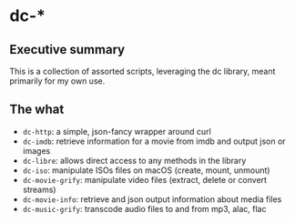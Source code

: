 # dc-*

## Executive summary

This is a collection of assorted scripts, leveraging the dc library, meant primarily for my own use.

## The what

 * `dc-http`: a simple, json-fancy wrapper around curl
 * `dc-imdb`: retrieve information for a movie from imdb and output json or images
 * `dc-libre`: allows direct access to any methods in the library
 * `dc-iso`: manipulate ISOs files on macOS (create, mount, unmount)
 * `dc-movie-grify`: manipulate video files (extract, delete or convert streams)
 * `dc-movie-info`: retrieve and json output information about media files
 * `dc-music-grify`: transcode audio files to and from mp3, alac, flac

 
